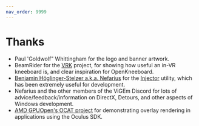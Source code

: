 ```yaml
---
nav_order: 9999
---
```


# Thanks

- Paul 'Goldwolf" Whittingham for the logo and banner artwork.
- BeamRider for the [VRK](https://forums.eagle.ru/topic/211308-vrk-a-virtual-reality-enabled-kneeboard-with-touch-and-ink-support) project, for showing how useful an in-VR kneeboard is, and clear inspiration for OpenKneeboard.
- [Benjamin Höglinger-Stelzer a.k.a. Nefarius](https://nefarius.at/) for the [Injector](https://github.com/nefarius/Injector) utility, which has been extremely useful for development.
- Nefarius and the other members of the ViGEm Discord for lots of advice/feedback/information on DirectX, Detours, and other aspects of Windows development.
- [AMD GPUOpen's OCAT project](https://gpuopen.com/ocat/) for demonstrating overlay rendering in applications using the Oculus SDK.

